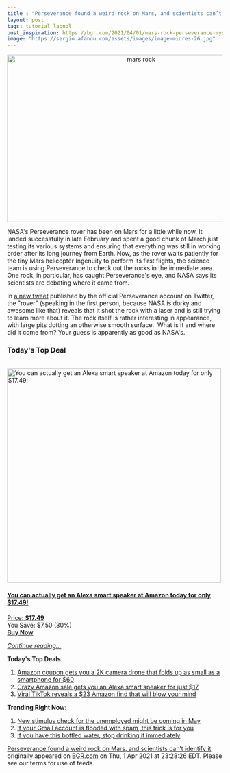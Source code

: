 ```yaml
---
title : "Perseverance found a weird rock on Mars, and scientists can’t identify it"
layout: post
tags: tutorial labnol
post_inspiration: https://bgr.com/2021/04/01/mars-rock-perseverance-mystery/
image: "https://sergio.afanou.com/assets/images/image-midres-26.jpg"
---
```


<center><a href="https://bgr.com/2021/04/01/mars-rock-perseverance-mystery/" class="bgr-rss-featured-image bgr-rss-test-class"><img loading="lazy" width="610" height="390" src="https://bgr.com/wp-content/uploads/2021/04/bgrpic-copy.jpg?quality=70&amp;strip=all&amp;w=610" class="attachment-feed_normal size-feed_normal wp-post-image" alt="mars rock" loading="lazy" srcset="https://bgr.com/wp-content/uploads/2021/04/bgrpic-copy.jpg 1750w, https://bgr.com/wp-content/uploads/2021/04/bgrpic-copy.jpg?resize=150,96 150w, https://bgr.com/wp-content/uploads/2021/04/bgrpic-copy.jpg?resize=300,192 300w, https://bgr.com/wp-content/uploads/2021/04/bgrpic-copy.jpg?resize=768,491 768w, https://bgr.com/wp-content/uploads/2021/04/bgrpic-copy.jpg?resize=1024,654 1024w, https://bgr.com/wp-content/uploads/2021/04/bgrpic-copy.jpg?resize=1536,981 1536w, https://bgr.com/wp-content/uploads/2021/04/bgrpic-copy.jpg?resize=610,390 610w, https://bgr.com/wp-content/uploads/2021/04/bgrpic-copy.jpg?resize=664,424 664w, https://bgr.com/wp-content/uploads/2021/04/bgrpic-copy.jpg?resize=1200,767 1200w, https://bgr.com/wp-content/uploads/2021/04/bgrpic-copy.jpg?resize=782,500 782w, https://bgr.com/wp-content/uploads/2021/04/bgrpic-copy.jpg?resize=827,528 827w, https://bgr.com/wp-content/uploads/2021/04/bgrpic-copy.jpg?resize=800,511 800w" sizes="(max-width: 610px) 100vw, 610px" title="mars rock" /></a></center><p>NASA's Perseverance rover has been on Mars for a little while now. It landed successfully in late February and spent a good chunk of March just testing its various systems and ensuring that everything was still in working order after its long journey from Earth. Now, as the rover waits patiently for the tiny Mars helicopter Ingenuity to perform its first flights, the science team is using Perseverance to check out the rocks in the immediate area. One rock, in particular, has caught Perseverance's eye, and NASA says its scientists are debating where it came from.</p>
<p>In <a href="https://twitter.com/NASAPersevere/status/1377328024991846400">a new tweet</a> published by the official Perseverance account on Twitter, the "rover" (speaking in the first person, because NASA is dorky and awesome like that) reveals that it shot the rock with a laser and is still trying to learn more about it. The rock itself is rather interesting in appearance, with large pits dotting an otherwise smooth surface.&nbsp; What is it and where did it come from? Your guess is apparently as good as NASA's.</p>
<h3>Today's Top Deal</h3>
<p><a href="https://www.amazon.com/Echo-Flex/dp/B07MLY3JKV?tag=b0c55topdeals-20"><br><img height="500px" width="500px" src="https://m.media-amazon.com/images/I/31nYncSHD1L.jpg" alt="You can actually get an Alexa smart speaker at Amazon today for only $17.49!"><br></a></p>
<h4><a href="https://www.amazon.com/Echo-Flex/dp/B07MLY3JKV?tag=b0c55rss-20">You can actually get an Alexa smart speaker at Amazon today for only $17.49!</a></h4>
<p><a href="https://www.amazon.com/Echo-Flex/dp/B07MLY3JKV?tag=b0c55rss-20">Price: <strong>$17.49</strong></a><br><span>You Save: $7.50 (30%)</span><br><strong><a href="https://www.amazon.com/Echo-Flex/dp/B07MLY3JKV?tag=b0c55rss-20">Buy Now</a></strong></p>
<p><a href="https://bgr.com/2021/04/01/mars-rock-perseverance-mystery/" class="more-link"><em>Continue reading...</em></a></p>

<p><strong>Today's Top Deals</strong></p>
<ol>
<li><a href="https://bgr.com/2021/04/01/drone-with-camera-on-amazon-prime-coupon-lowest-price/?utm_source=rss&#038;utm_campaign=topdeals">Amazon coupon gets you a 2K camera drone that folds up as small as a smartphone for $60</a></li>
<li><a href="https://bgr.com/2021/04/01/amazon-echo-deals-lowest-price-echo-flex-alexa-speaker/?utm_source=rss&#038;utm_campaign=topdeals">Crazy Amazon sale gets you an Alexa smart speaker for just $17</a></li>
<li><a href="https://bgr.com/2021/04/01/viral-tiktok-reveals-a-23-amazon-find-that-will-blow-your-mind/?utm_source=rss&#038;utm_campaign=topdeals">Viral TikTok reveals a $23 Amazon find that will blow your mind</a></li>
</ol>

<p><strong>Trending Right Now:</strong></p>
<ol>
<li><a href="https://bgr.com/2021/04/01/new-stimulus-check-coming-tax-refund-for-unemployment-benefits/">New stimulus check for the unemployed might be coming in May</a></li>
<li><a href="https://bgr.com/2021/04/01/gmail-account-trick-to-figure-out-whos-spamming-you-selling-your-data/">If your Gmail account is flooded with spam, this trick is for you</a></li>
<li><a href="https://bgr.com/2021/04/01/real-water-recall-brand-fda/">If you have this bottled water, stop drinking it immediately</a></li>
</ol>
<p><a href="https://bgr.com/2021/04/01/mars-rock-perseverance-mystery/">Perseverance found a weird rock on Mars, and scientists can&#8217;t identify it</a> originally appeared on <a href="http://bgr.com">BGR.com</a> on Thu, 1 Apr 2021 at 23:28:26 EDT. Please see our terms for use of feeds.</p>